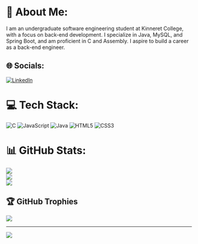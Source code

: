 # 💫 About Me:
I am an undergraduate software engineering student at Kinneret College, with a focus on back-end development. I specialize in Java, MySQL, and Spring Boot, and am proficient in C and Assembly. I aspire to build a career as a back-end engineer.


## 🌐 Socials:
[![LinkedIn](https://img.shields.io/badge/LinkedIn-%230077B5.svg?logo=linkedin&logoColor=white)](https://linkedin.com/in/daniel-cherepanov-9843a4355) 

# 💻 Tech Stack:
![C](https://img.shields.io/badge/c-%2300599C.svg?style=for-the-badge&logo=c&logoColor=white) ![JavaScript](https://img.shields.io/badge/javascript-%23323330.svg?style=for-the-badge&logo=javascript&logoColor=%23F7DF1E) ![Java](https://img.shields.io/badge/java-%23ED8B00.svg?style=for-the-badge&logo=openjdk&logoColor=white) ![HTML5](https://img.shields.io/badge/html5-%23E34F26.svg?style=for-the-badge&logo=html5&logoColor=white) ![CSS3](https://img.shields.io/badge/css3-%231572B6.svg?style=for-the-badge&logo=css3&logoColor=white) 

# 📊 GitHub Stats:
![](https://github-readme-stats.vercel.app/api?username=danielda12312&theme=one_dark_pro&hide_border=false&include_all_commits=true&count_private=true)<br/>
![](https://nirzak-streak-stats.vercel.app/?user=danielda12312&theme=one_dark_pro&hide_border=false)<br/>
![](https://github-readme-stats.vercel.app/api/top-langs/?username=danielda12312&theme=one_dark_pro&hide_border=false&include_all_commits=true&count_private=true&layout=compact)

## 🏆 GitHub Trophies
![](https://github-profile-trophy.vercel.app/?username=danielda12312&theme=one_dark_pro&no-frame=false&no-bg=false&margin-w=4)

---
[![](https://visitcount.itsvg.in/api?id=danielda12312&icon=8&color=8)](https://visitcount.itsvg.in)

<!-- Proudly created with GPRM ( https://gprm.itsvg.in ) -->
